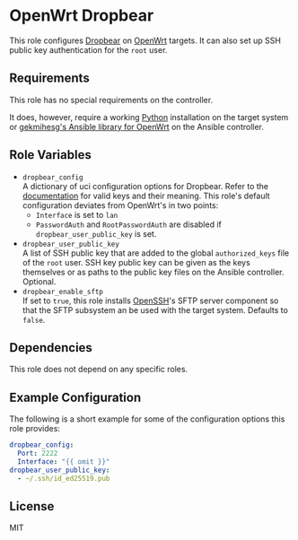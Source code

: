 OpenWrt Dropbear
================

This role configures [Dropbear](https://matt.ucc.asn.au/dropbear/dropbear.html) on [OpenWrt](https://www.openwrt.org/) targets.
It can also set up SSH public key authentication for the `root` user.

Requirements
------------

This role has no special requirements on the controller.

It does, however, require a working [Python](https://www.python.org/) installation on the target system or [gekmihesg's Ansible library for OpenWrt](https://github.com/gekmihesg/ansible-openwrt) on the Ansible controller.

Role Variables
--------------

* `dropbear_config`  
  A dictionary of uci configuration options for Dropbear.
  Refer to the [documentation](https://openwrt.org/docs/guide-user/base-system/dropbear) for valid keys and their meaning.
  This role's default configuration deviates from OpenWrt's in two points:
  * `Interface` is set to `lan`
  * `PasswordAuth` and `RootPasswordAuth` are disabled if `dropbear_user_public_key` is set.
* `dropbear_user_public_key`  
  A list of SSH public key that are added to the global `authorized_keys` file of the `root` user.
  SSH key public key can be given as the keys themselves or as paths to the public key files on the Ansible controller.
  Optional.
* `dropbear_enable_sftp`  
  If set to `true`, this role installs [OpenSSH](https://www.openssh.com/)'s SFTP server component so that the SFTP subsystem an be used with the target system.
  Defaults to `false`.

Dependencies
------------

This role does not depend on any specific roles.

Example Configuration
---------------------

The following is a short example for some of the configuration options this role provides:

```yaml
dropbear_config:
  Port: 2222
  Interface: "{{ omit }}"
dropbear_user_public_key:
  - ~/.ssh/id_ed25519.pub
```

License
-------

MIT

